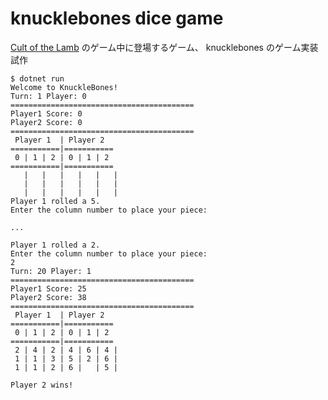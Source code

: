 # knucklebones dice game

[Cult of the Lamb](https://store.steampowered.com/app/1313140/Cult_of_the_Lamb/?l=japanese) のゲーム中に登場するゲーム、 knucklebones のゲーム実装試作

```console
$ dotnet run
Welcome to KnuckleBones!
Turn: 1 Player: 0
=========================================
Player1 Score: 0
Player2 Score: 0
=========================================
 Player 1  | Player 2
===========|===========
 0 | 1 | 2 | 0 | 1 | 2
===========|===========
   |   |   |   |   |   |
   |   |   |   |   |   |
   |   |   |   |   |   |
Player 1 rolled a 5.
Enter the column number to place your piece:

...

Player 1 rolled a 2.
Enter the column number to place your piece:
2
Turn: 20 Player: 1
=========================================
Player1 Score: 25
Player2 Score: 38
=========================================
 Player 1  | Player 2
===========|===========
 0 | 1 | 2 | 0 | 1 | 2
===========|===========
 2 | 4 | 2 | 4 | 6 | 4 |
 1 | 1 | 3 | 5 | 2 | 6 |
 1 | 1 | 2 | 6 |   | 5 |

Player 2 wins!
```
